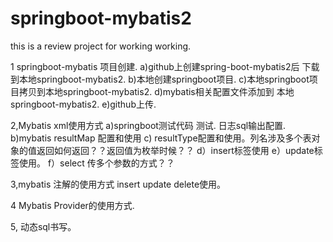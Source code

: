 # springboot-mybatis2
this is a review project   for working working.

1 springboot-mybatis 项目创建.
a)github上创建spring-boot-mybatis2后 下载到本地springboot-mybatis2.
b)本地创建springboot项目.
c)本地springboot项目拷贝到本地springboot-mybatis2.
d)mybatis相关配置文件添加到 本地 springboot-mybatis2.
e)github上传.



2,Mybatis xml使用方式 
a)springboot测试代码 测试. 日志sql输出配置.
b)mybatis resultMap 配置和使用
c) resultType配置和使用。列名涉及多个表对象的值返回如何返回？？返回值为枚举时候？？
d）insert标签使用
e）update标签使用。
f）select 传多个参数的方式？？



3,mybatis 注解的使用方式
insert
update
delete使用。

4 Mybatis Provider的使用方式.

5, 动态sql书写。



